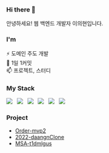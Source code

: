 <!--
### Hi there 👋


**t1dmlgus/t1dmlgus** is a ✨ _special_ ✨ repository because its `README.md` (this file) appears on your GitHub profile.

Here are some ideas to get you started:

- 🔭 I’m currently working on ...
- 🌱 I’m currently learning ...
- 👯 I’m looking to collaborate on ...
- 🤔 I’m looking for help with ...
- 💬 Ask me about ...
- 📫 How to reach me: ...
- 😄 Pronouns: ...
- ⚡ Fun fact: ...
-->

### Hi there 👋

안녕하세요! 웹 백엔드 개발자 이의현입니다.


### I'm

⚡ 도메인 주도 개발<BR>
🌱 1일 1커밋<BR>
📫 프로젝트, 스터디



### My Stack

<p align="left">
  <img src="https://img.shields.io/badge/Java-FAF87D?style=flat-square&logo=Java&logoColor=white"/></a> &nbsp
  <img src="https://img.shields.io/badge/SpringBoot-6AD995?style=flat-square&logo=Java&logoColor=black"/></a> &nbsp
  <img src="https://img.shields.io/badge/JPA-FF596B?style=flat-square&logo=Java&logoColor=white"/></a> &nbsp
  <img src="https://img.shields.io/badge/JUnit5-FC8765?style=flat-square&logo=Java&logoColor=white"/></a> &nbsp
  <img src="https://img.shields.io/badge/MySQL-6CA3F0?style=flat-square&logo=Java&logoColor=white"/></a> &nbsp
  <img src="https://img.shields.io/badge/Jenkins-AB65FC?style=flat-square&logo=Java&logoColor=white"/></a> &nbsp
</p>



### Project

- [Order-mvp2](https://github.com/t1dmlgus/order-mvp2)
- [2022-daangnClone](https://github.com/t1dmlgus/2022-daangnClone)
- [MSA-t1dmlgus](https://github.com/orgs/t1dmlgus-MSA/repositories)

